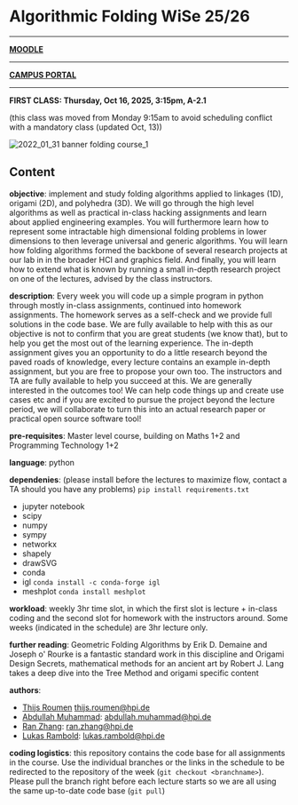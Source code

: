 # Algorithmic Folding WiSe 25/26
---

**[MOODLE](https://moodle.hpi.de/course/view.php?id=976)**

---

**[CAMPUS PORTAL](https://sv-cms.hpi.de/campus/all/event.asp?gguid=0x0EA42EF9235F49A88A0AA1E5F2754C6B&tguid=0xD60E3C11D9804465AE45BDD840DF1675&lang=en)**

---

**FIRST CLASS: Thursday, Oct 16, 2025, 3:15pm, A-2.1**

(this class was moved from Monday 9:15am to avoid scheduling conflict with a mandatory class (updated Oct, 13))

![2022_01_31 banner folding course_1](https://user-images.githubusercontent.com/1307670/151854735-180ea79b-f2d6-4b9a-852b-8bfbd941158f.png)

## Content

**objective**: implement and study folding algorithms applied to linkages (1D), origami (2D), and polyhedra (3D). We will go through the high level algorithms as well as practical in-class hacking assignments and learn about applied engineering examples. You will furthermore learn how to represent some intractable high dimensional folding problems in lower dimensions to then leverage universal and generic algorithms. You will learn how folding algorithms formed the backbone of several research projects at our lab in in the broader HCI and graphics field. And finally, you will learn how to extend what is known by running a small in-depth research project on one of the lectures, advised by the class instructors.

**description**: Every week you will code up a simple program in python through mostly in-class assignments, continued into homework assignments. The homework serves as a self-check and we provide full solutions in the code base. We are fully available to help with this as our objective is not to confirm that you are great students (we know that), but to help you get the most out of the learning experience. The in-depth assignment gives you an opportunity to do a little research beyond the paved roads of knowledge, every lecture contains an example in-depth assignment, but you are free to propose your own too. The instructors and TA are fully available to help you succeed at this. We are generally interested in the outcomes too! We can help code things up and create use cases etc and if you are excited to pursue the project beyond the lecture period, we will collaborate to turn this into an actual research paper or practical open source software tool!

**pre-requisites**: Master level course, building on Maths 1+2 and Programming Technology 1+2

**language**: python

**dependenies**: (please install before the lectures to maximize flow, contact a TA should you have any problems) `pip install requirements.txt`
- jupyter notebook 
- scipy
- numpy
- sympy
- networkx
- shapely
- drawSVG
- conda
- igl `conda install -c conda-forge igl`
- meshplot `conda install meshplot`

**workload**: weekly 3hr time slot, in which the first slot is lecture + in-class coding and the second slot for homework with the instructors around. Some weeks (indicated in the schedule) are 3hr lecture only.

**further reading**: Geometric Folding Algorithms by Erik D. Demaine and Joseph o' Rourke is a fantastic standard work in this discipline and Origami Design Secrets, mathematical methods for an ancient art by Robert J. Lang takes a deep dive into the Tree Method and origami specific content

**authors**: 
- [Thijs Roumen](http://www.thijsroumen.com) thijs.roumen@hpi.de
- [Abdullah Muhammad](https://www.muhammad-abdullah.com): abdullah.muhammad@hpi.de
- [Ran Zhang](https://ran-zhang.com): ran.zhang@hpi.de
- [Lukas Rambold](https://rambold.io): lukas.rambold@hpi.de

**coding logistics**: this repository contains the code base for all assignments in the course. Use the individual branches or the links in the schedule to be redirected to the repository of the week (`git checkout <branchname>`). Please pull the branch right before each lecture starts so we are all using the same up-to-date code base (`git pull`)
